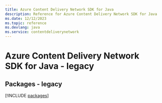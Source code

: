```yaml
---
title: Azure Content Delivery Network SDK for Java
description: Reference for Azure Content Delivery Network SDK for Java
ms.date: 12/12/2023
ms.topic: reference
ms.devlang: java
ms.service: contentdeliverynetwork
---
```

# Azure Content Delivery Network SDK for Java - legacy
## Packages - legacy
[!INCLUDE [packages](content-delivery-network-index.md)]